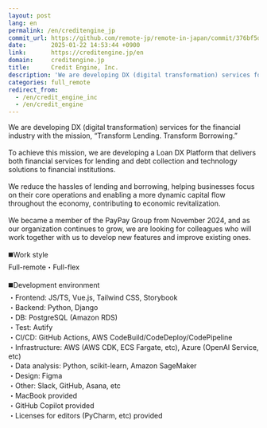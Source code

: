 ```yaml
---
layout: post
lang: en
permalink: /en/creditengine_jp
commit_url: https://github.com/remote-jp/remote-in-japan/commit/376bf5d4e7d118c5b1d25107bc6c74cfe2c58db5
date:       2025-01-22 14:53:44 +0900
link:       https://creditengine.jp/en
domain:     creditengine.jp
title:      Credit Engine, Inc.
description: 'We are developing DX (digital transformation) services for the financial industry with the mission, “Transform Lending. Transform Borrowing.”  To achieve this mission, we are developing a Loan DX Platform that delivers both financial services for lending and debt collection and technology solutions to financial institutions.  We reduce the hassles of lending and borrowing, helping businesses focus on their core operations and enabling a more dynamic capital flow throughout the economy, contributing to economic revitalization.  We became a member of the PayPay Group from November 2024, and as our organization continues to grow, we are looking for colleagues who will work together with us to develop new features and improve existing ones.  ◼️Work style Full-remote・Full-flex  ◼️Development environment ・Frontend: JS/TS, Vue.js, Tailwind CSS, Storybook ・Backend: Python, Django ・DB: PostgreSQL (Amazon RDS) ・Test: Autify ・CI/CD: GitHub Actions, AWS CodeBuild/CodeDeploy/CodePipeline ・Infrastructure: AWS (AWS CDK, ECS Fargate, etc), Azure (OpenAI Service, etc) ・Data analysis: Python, scikit-learn, Amazon SageMaker ・Design: Figma ・Other: Slack, GitHub, Asana, etc ・MacBook provided ・GitHub Copilot provided ・Licenses for editors (PyCharm, etc) provided'
categories: full_remote
redirect_from:
  - /en/credit_engine_inc
  - /en/credit_engine
---
```


<p>We are developing DX (digital transformation) services for the financial industry with the mission, “Transform Lending. Transform Borrowing.”<br /><br />To achieve this mission, we are developing a Loan DX Platform that delivers both financial services for lending and debt collection and technology solutions to financial institutions.<br /><br />We reduce the hassles of lending and borrowing, helping businesses focus on their core operations and enabling a more dynamic capital flow throughout the economy, contributing to economic revitalization.<br /><br />We became a member of the PayPay Group from November 2024, and as our organization continues to grow, we are looking for colleagues who will work together with us to develop new features and improve existing ones.<br /><br />◼️Work style<br />Full-remote・Full-flex<br /><br />◼️Development environment<br />・Frontend: JS/TS, Vue.js, Tailwind CSS, Storybook<br />・Backend: Python, Django<br />・DB: PostgreSQL (Amazon RDS)<br />・Test: Autify<br />・CI/CD: GitHub Actions, AWS CodeBuild/CodeDeploy/CodePipeline<br />・Infrastructure: AWS (AWS CDK, ECS Fargate, etc), Azure (OpenAI Service, etc)<br />・Data analysis: Python, scikit-learn, Amazon SageMaker<br />・Design: Figma<br />・Other: Slack, GitHub, Asana, etc<br />・MacBook provided<br />・GitHub Copilot provided<br />・Licenses for editors (PyCharm, etc) provided</p>
